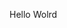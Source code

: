 Hello Wolrd




















































































































































































































































































































































































































































































